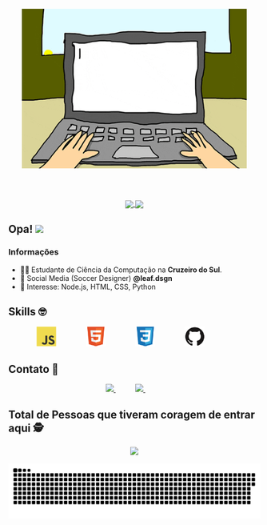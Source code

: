 <p align="center">
 
  <a href="#">
    <img align="center" width="450" src="gif.gif" />
  </a>
</p>
</br>
</br>
<p align="center">
  <a href="https://github.com/zRaffaa/github-readme-stats">
    <img
      align="center"
      src="https://github-readme-stats.vercel.app/api/top-langs/?username=zRaffaa&layout=compact"
    />
  </a>
  <a href="https://github.com/zRaffaa/github-readme-stats">
    <img
      align="center"
      height="165"
      src="https://github-readme-stats.vercel.app/api?username=zRaffaa&count_private=true&show_icons=true&custom_title=Github%20Status&hide=issues"
    />
  </a>
</p>

## Opa! <img src="https://raw.githubusercontent.com/iampavangandhi/iampavangandhi/master/gifs/Hi.gif" width="30px"></h2>

### Informações

- 👨‍💻 Estudante de Ciência da Computação na **Cruzeiro do Sul**.
- 🌱 Social Media (Soccer Designer) **@leaf.dsgn**
- 💙 Interesse: Node.js, HTML, CSS, Python



## Skills :nerd_face:
<p align="center">
    <img height="40" src="https://raw.githubusercontent.com/devicons/devicon/master/icons/javascript/javascript-original.svg">
    &nbsp;&nbsp;&nbsp;&nbsp;&nbsp;&nbsp;&nbsp;&nbsp;&nbsp;&nbsp;&nbsp;&nbsp;&nbsp;
    <img height="40" src="https://raw.githubusercontent.com/devicons/devicon/master/icons/html5/html5-original.svg">
    &nbsp;&nbsp;&nbsp;&nbsp;&nbsp;&nbsp;&nbsp;&nbsp;&nbsp;&nbsp;&nbsp;&nbsp;&nbsp;
    <img height="40" src="https://raw.githubusercontent.com/devicons/devicon/master/icons/css3/css3-original.svg">
    &nbsp;&nbsp;&nbsp;&nbsp;&nbsp;&nbsp;&nbsp;&nbsp;&nbsp;&nbsp;&nbsp;&nbsp;&nbsp;
    <img height="40" src="https://raw.githubusercontent.com/devicons/devicon/master/icons/github/github-original.svg">
    &nbsp;&nbsp;&nbsp;&nbsp;&nbsp;&nbsp;&nbsp;&nbsp;&nbsp;&nbsp;&nbsp;&nbsp;&nbsp;
    
   
</p>

## Contato :iphone:

<p align="center">
    <a href="https://github.com/zRaffaa">
        <img  src="https://img.shields.io/badge/github-%23100000.svg?&style=for-the-badge&logo=github&logoColor=white&link=mailto:https://github.com/zRaffaa">
    </a>
    &nbsp;&nbsp;&nbsp;&nbsp;&nbsp;&nbsp;&nbsp;&nbsp;&nbsp;
    <a href="ribeirovanderson90@gmail.com">
        <img src="https://img.shields.io/badge/gmail-D14836?&style=for-the-badge&logo=gmail&logoColor=white&link=mailto:ribeirovanderson90@gmail.com">
    </a>
    &nbsp;&nbsp;&nbsp;&nbsp;&nbsp;&nbsp;&nbsp;&nbsp;&nbsp;
    
</p>

<p align="center"> 

 ## Total de Pessoas que tiveram coragem de entrar aqui :detective: <br>
 <p align="center"> 
   <img alingn="center" src="https://profile-counter.glitch.me/zRaffaa/count.svg" />
 </p>
 
![Snake animation](https://github.com/zRaffaa/zRaffaa/blob/output/github-contribution-grid-snake.svg)
</p>


